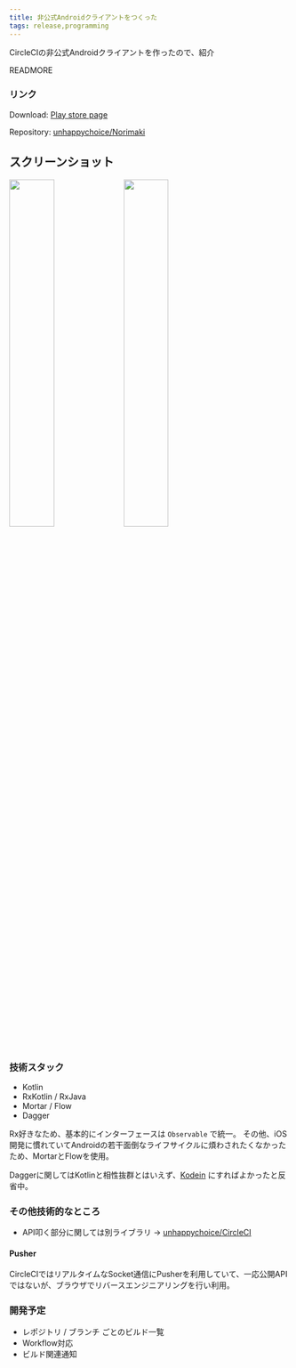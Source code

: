 ```yaml
---
title: 非公式Androidクライアントをつくった
tags: release,programming
---
```


CircleCIの非公式Androidクライアントを作ったので、紹介

READMORE

### リンク
Download: [Play store page](https://play.google.com/store/apps/details?id=com.unhappychoice.norimaki&hl=ja)

Repository: [unhappychoice/Norimaki](https://github.com/unhappychoice/Norimaki)

## スクリーンショット

<img class="square" src="https://qiita-image-store.s3.amazonaws.com/0/32851/64914bbe-c88d-af87-f230-db599d0313ea.png" width="40%" /> <img class="square" src="https://qiita-image-store.s3.amazonaws.com/0/32851/7dce222f-adc0-1bcb-e6b3-6a2179632fd5.png" width="40%" />

### 技術スタック

- Kotlin
- RxKotlin / RxJava
- Mortar / Flow
- Dagger

Rx好きなため、基本的にインターフェースは `Observable` で統一。
その他、iOS開発に慣れていてAndroidの若干面倒なライフサイクルに煩わされたくなかったため、MortarとFlowを使用。

Daggerに関してはKotlinと相性抜群とはいえず、[Kodein](https://github.com/SalomonBrys/Kodein) にすればよかったと反省中。

### その他技術的なところ

- API叩く部分に関しては別ライブラリ -> [unhappychoice/CircleCI](https://github.com/unhappychoice/CircleCI)

#### Pusher
CircleCIではリアルタイムなSocket通信にPusherを利用していて、一応公開APIではないが、ブラウザでリバースエンジニアリングを行い利用。

### 開発予定
- レポジトリ / ブランチ ごとのビルド一覧
- Workflow対応
- ビルド関連通知

